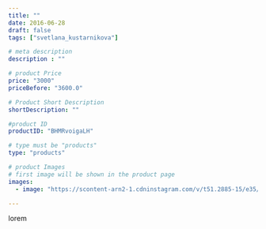 ```yaml
---
title: ""
date: 2016-06-28
draft: false
tags: ["svetlana_kustarnikova"]

# meta description
description : ""

# product Price
price: "3000"
priceBefore: "3600.0"

# Product Short Description
shortDescription: ""

#product ID
productID: "BHMRvoigaLH"

# type must be "products"
type: "products"

# product Images
# first image will be shown in the product page
images:
  - image: "https://scontent-arn2-1.cdninstagram.com/v/t51.2885-15/e35/13525307_1605482169781906_1775957745_n.jpg?se=7&tp=1&_nc_ht=scontent-arn2-1.cdninstagram.com&_nc_cat=110&_nc_ohc=ao6HQ0IG9usAX8JYV3G&ccb=7-4&oh=e9de1e5ac38aed7e0b4a0e95a41a4435&oe=60830BF0&ig_cache_key=MTI4MjQ3ODAzNDAyODQzODIxNQ%3D%3D.2-ccb7-4"

---
```

lorem
